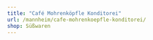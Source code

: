 ```yaml
---
title: "Café Mohrenköpfle Konditorei"
url: /mannheim/cafe-mohrenkoepfle-konditorei/
shop: Süßwaren
---
```

